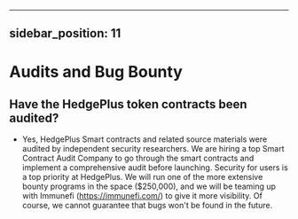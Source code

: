 
---
sidebar_position: 11
---


# Audits and Bug Bounty

## Have the HedgePlus token contracts been audited?

* Yes, HedgePlus Smart contracts and related source materials were audited by independent security researchers. We are hiring a top Smart Contract Audit Company to go through the smart contracts and implement a comprehensive audit before launching. Security for users is a top priority at HedgePlus. We will run one of the more extensive bounty programs in the space ($250,000), and we will be teaming up with Immunefi (https://immunefi.com/) to give it more visibility. Of course, we cannot guarantee that bugs won't be found in the future.